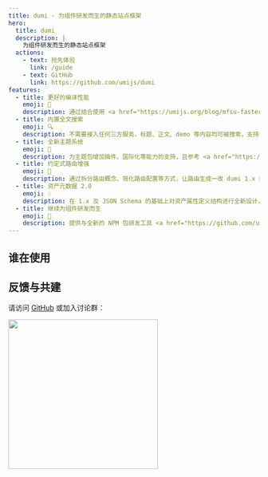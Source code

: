 ```yaml
---
title: dumi - 为组件研发而生的静态站点框架
hero:
  title: dumi
  description: |
    为组件研发而生的静态站点框架
  actions:
    - text: 抢先体验
      link: /guide
    - text: GitHub
      link: https://github.com/umijs/dumi
features:
  - title: 更好的编译性能
    emoji: 🚀
    description: 通过结合使用 <a href="https://umijs.org/blog/mfsu-faster-than-vite" target="_blank" rel="noreferrer">Umi 4 MFSU</a>、esbuild、SWC、持久缓存等方案，带来比 dumi 1.x 更快的编译速度
  - title: 内置全文搜索
    emoji: 🔍
    description: 不需要接入任何三方服务，标题、正文、demo 等内容均可被搜索，支持多关键词搜索，且不会带来产物体积的增加
  - title: 全新主题系统
    emoji: 🎨
    description: 为主题包增加插件、国际化等能力的支持，且参考 <a href="https://docusaurus.io/docs/swizzling" target="_blank" rel="noreferrer">Docusaurus</a> 为主题用户提供局部覆盖能力，更强更易用
  - title: 约定式路由增强
    emoji: 🚥
    description: 通过拆分路由概念、简化路由配置等方式，让路由生成一改 dumi 1.x 的怪异、繁琐，更加符合直觉
  - title: 资产元数据 2.0
    emoji: 💡
    description: 在 1.x 及 JSON Schema 的基础上对资产属性定义结构进行全新设计，为资产的流通提供更多可能
  - title: 继续为组件研发而生
    emoji: 💎
    description: 提供与全新的 NPM 包研发工具 <a href="https://github.com/umijs/father" target="_blank" rel="noreferrer">father 4</a> 集成的脚手架，为开发者提供一站式的研发体验
---
```


## 谁在使用

<WhoAreUsing></WhoAreUsing>

## 反馈与共建

请访问 [GitHub](https://github.com/umijs/dumi) 或加入讨论群：

<div>
  <img data-type="dingtalk" src="https://gw.alipayobjects.com/zos/bmw-prod/ce3439e7-3bf9-4031-b823-6473439ec9e6/kxkiis4c_w1004_h1346.jpeg" width="300" />
</div>
